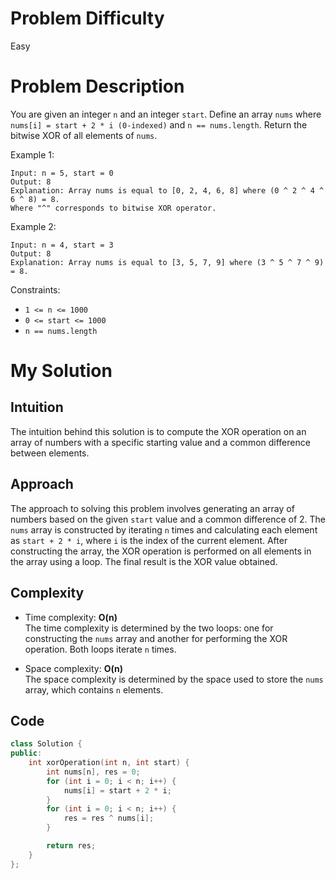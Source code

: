 # Problem Difficulty
Easy

# Problem Description
You are given an integer `n` and an integer `start`.
Define an array `nums` where `nums[i] = start + 2 * i (0-indexed)` and `n == nums.length`.
Return the bitwise XOR of all elements of `nums`.

Example 1:

```
Input: n = 5, start = 0
Output: 8
Explanation: Array nums is equal to [0, 2, 4, 6, 8] where (0 ^ 2 ^ 4 ^ 6 ^ 8) = 8.
Where "^" corresponds to bitwise XOR operator.
```

Example 2:

```
Input: n = 4, start = 3
Output: 8
Explanation: Array nums is equal to [3, 5, 7, 9] where (3 ^ 5 ^ 7 ^ 9) = 8.
```

Constraints:
- `1 <= n <= 1000`
- `0 <= start <= 1000`
- `n == nums.length`

# My Solution
## Intuition
The intuition behind this solution is to compute the XOR operation on an array of numbers with a specific starting value and a common difference between elements.

## Approach
The approach to solving this problem involves generating an array of numbers based on the given `start` value and a common difference of 2. The `nums` array is constructed by iterating `n` times and calculating each element as `start + 2 * i`, where `i` is the index of the current element. After constructing the array, the XOR operation is performed on all elements in the array using a loop. The final result is the XOR value obtained.

## Complexity
- Time complexity: **O(n)**  
  The time complexity is determined by the two loops: one for constructing the `nums` array and another for performing the XOR operation. Both loops iterate `n` times.

- Space complexity: **O(n)**  
  The space complexity is determined by the space used to store the `nums` array, which contains `n` elements.

## Code
```cpp
class Solution {
public:
    int xorOperation(int n, int start) {
        int nums[n], res = 0;
        for (int i = 0; i < n; i++) {
            nums[i] = start + 2 * i;
        }
        for (int i = 0; i < n; i++) {
            res = res ^ nums[i];
        }

        return res;
    }
};
```
